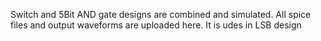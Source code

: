 Switch and 5Bit AND gate designs are combined and simulated. All spice files and output waveforms are uploaded here.
It is udes in LSB design
